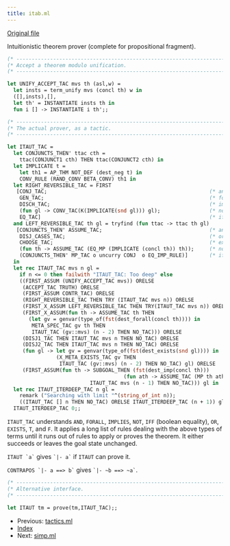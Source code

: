 ```yaml
---
title: itab.ml
---
```


[Original file](https://github.com/jrh13/hol-light/blob/master/itab.ml)

Intuitionistic theorem prover (complete for propositional fragment).

```ocaml
(* ------------------------------------------------------------------------- *)
(* Accept a theorem modulo unification.                                      *)
(* ------------------------------------------------------------------------- *)

let UNIFY_ACCEPT_TAC mvs th (asl,w) =
  let insts = term_unify mvs (concl th) w in
  ([],insts),[],
  let th' = INSTANTIATE insts th in
  fun i [] -> INSTANTIATE i th';;

(* ------------------------------------------------------------------------- *)
(* The actual prover, as a tactic.                                           *)
(* ------------------------------------------------------------------------- *)

let ITAUT_TAC =
  let CONJUNCTS_THEN' ttac cth =
    ttac(CONJUNCT1 cth) THEN ttac(CONJUNCT2 cth) in
  let IMPLICATE t =
    let th1 = AP_THM NOT_DEF (dest_neg t) in
    CONV_RULE (RAND_CONV BETA_CONV) th1 in
  let RIGHT_REVERSIBLE_TAC = FIRST
   [CONJ_TAC;                                                     (* and     *)
    GEN_TAC;                                                      (* forall  *)
    DISCH_TAC;                                                    (* implies *)
    (fun gl -> CONV_TAC(K(IMPLICATE(snd gl))) gl);                (* not     *)
    EQ_TAC]                                                       (* iff     *)
  and LEFT_REVERSIBLE_TAC th gl = tryfind (fun ttac -> ttac th gl)
   [CONJUNCTS_THEN' ASSUME_TAC;                                   (* and    *)
    DISJ_CASES_TAC;                                               (* or     *)
    CHOOSE_TAC;                                                   (* exists *)
    (fun th -> ASSUME_TAC (EQ_MP (IMPLICATE (concl th)) th));     (* not    *)
    (CONJUNCTS_THEN' MP_TAC o uncurry CONJ  o EQ_IMP_RULE)]       (* iff    *)
  in
  let rec ITAUT_TAC mvs n gl =
    if n <= 0 then failwith "ITAUT_TAC: Too deep" else
    ((FIRST_ASSUM (UNIFY_ACCEPT_TAC mvs)) ORELSE
     (ACCEPT_TAC TRUTH) ORELSE
     (FIRST_ASSUM CONTR_TAC) ORELSE
     (RIGHT_REVERSIBLE_TAC THEN TRY (ITAUT_TAC mvs n)) ORELSE
     (FIRST_X_ASSUM LEFT_REVERSIBLE_TAC THEN TRY(ITAUT_TAC mvs n)) ORELSE
     (FIRST_X_ASSUM(fun th -> ASSUME_TAC th THEN
       (let gv = genvar(type_of(fst(dest_forall(concl th)))) in
        META_SPEC_TAC gv th THEN
        ITAUT_TAC (gv::mvs) (n - 2) THEN NO_TAC))) ORELSE
     (DISJ1_TAC THEN ITAUT_TAC mvs n THEN NO_TAC) ORELSE
     (DISJ2_TAC THEN ITAUT_TAC mvs n THEN NO_TAC) ORELSE
     (fun gl -> let gv = genvar(type_of(fst(dest_exists(snd gl)))) in
                (X_META_EXISTS_TAC gv THEN
                 ITAUT_TAC (gv::mvs) (n - 2) THEN NO_TAC) gl) ORELSE
     (FIRST_ASSUM(fun th -> SUBGOAL_THEN (fst(dest_imp(concl th)))
                                      (fun ath -> ASSUME_TAC (MP th ath)) THEN
                           ITAUT_TAC mvs (n - 1) THEN NO_TAC))) gl in
  let rec ITAUT_ITERDEEP_TAC n gl =
    remark ("Searching with limit "^(string_of_int n));
    ((ITAUT_TAC [] n THEN NO_TAC) ORELSE ITAUT_ITERDEEP_TAC (n + 1)) gl in
  ITAUT_ITERDEEP_TAC 0;;
```
`ITAUT_TAC` understands `AND`, `FORALL`, `IMPLIES`, `NOT`, `IFF`
(boolean equality), `OR`, `EXISTS`, `T`, and `F`.  It applies a long list of
rules dealing with the above types of terms until it runs out of rules to apply
or proves the theorem.  It either succeeds or leaves the goal state unchanged.

`` ITAUT `a` `` gives `` `|- a` `` if `ITAUT` can prove it.

`` CONTRAPOS `|- a ==> b` `` gives `` `|- ~b ==> ~a` ``.

```ocaml
(* ------------------------------------------------------------------------- *)
(* Alternative interface.                                                    *)
(* ------------------------------------------------------------------------- *)

let ITAUT tm = prove(tm,ITAUT_TAC);;
```

- Previous: [tactics.ml](tactics.md)
- [Index](index.md)
- Next: [simp.ml](simp.md)

